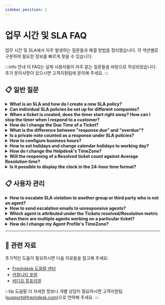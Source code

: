```yaml
---
sidebar_position: 1
---
```


# 업무 시간 및 SLA FAQ

업무 시간 및 SLA에서 자주 발생하는 질문들과 해결 방법을 정리했습니다. 각 섹션별로 구분하여 필요한 정보를 빠르게 찾을 수 있습니다.

:::info 안내
이 FAQ는 실제 사용자들이 자주 묻는 질문들을 바탕으로 작성되었습니다. 추가 문의사항이 있으시면 고객지원팀에 문의해 주세요.
:::


## 📋 일반 질문

<details>
<summary><strong>What is an SLA and how do I create a new SLA policy?</strong></summary>

An SLA (Service Level Agreement) is an agreed-upon time period within which a response and/or resolution should be provided for a ticket.Within Freshdesk, you can create an SLA policy under **Admin > Workflows > SLA policies > Add Policy**. You can set the SLA Targets and set rules for which this SLA will have to apply.You also have the option to associate specific Business Hours with the SLA so that the SLA applies only for that business hour (time period).

</details>

<details>
<summary><strong>Can individual SLA policies be set up for different companies?</strong></summary>

Freshdesk has multiple SLA policies that could be set up to apply to four categories - Sources, Types, Groups, Companies, and Products. Kindly make sure you are on the **Pro** ( previously **Estate**) plan for this.Please navigate to **Admin --> Workflows --> SLA policies --> Edit**,** **where you can choose the option to have the concerned SLA adhered to by only specific companies, under the section **Apply this to -> Companies**. ****

</details>

<details>
<summary><strong>When a ticket is created, does the timer start right away? How can I stop the timer when I respond to a customer?</strong></summary>

When a ticket is newly created on the portal, the default status of this ticket is "open." So this is when the SLA timer begins on the ticket and the time gets calculated on the ticket. The response time and resolution time on a ticket are determined by the SLA policy applied to this ticket and the details of this could be checked in **관리자 ->Workflows -> SLA policies**.![Image](https://s3.amazonaws.com/cdn.freshdesk.com/data/helpdesk/attachments/production/50008007613/original/UL4beJYOovT-u6IfVYA4Ba_8TYhvRsieRA.gif?1680253660)When you reply to a customer or wait for a third party to give you information, you could change the status to pending or "waiting on third-party response." The SLA timer could be switched off for such statuses in **관리자 -> Workflows -> ticket fields ->** click on the **status dropdown** to toggle off the respective times next to these statuses.![Image](https://s3.amazonaws.com/cdn.freshdesk.com/data/helpdesk/attachments/production/50008005673/original/D8NbLWTlIPTf-OEJLEybKCP8xeVj1wkPdQ.gif?1680242088)

</details>

<details>
<summary><strong>How do I change the Due Time of a Ticket?</strong></summary>

Go to the **Tickets tab -> click on a ticket**, in the **Ticket details page**, you'll find the 'Edit' option right above the Subject of the ticket.![Image](https://s3.amazonaws.com/cdn.freshdesk.com/data/helpdesk/attachments/production/50000625239/original/ZOcOxhP-eV2aiK4TRoD9Cm3XFU2SsmWleQ.png?1579675221)**참고:**1) The option to change the due date will only show up when the ticket is assigned to statuses that have the **SLA timer ON** (example: Open).You can check which statuses have their SLA timers ON or OFF under **Admin > Workflows > Ticket Fields > Status** field. Once a manual change is done to the Due Time of a ticket, it will not change again when the ticket properties (for example, a change in priority) are updated.2) The due by date and time can always be updated only to a value greater than the First response time, which is the 'Response due' time on the ticket.

</details>

<details>
<summary><strong>What is the difference between "response due" and "overdue"?</strong></summary>

When a ticket is created in your portal, you could set a priority to the ticket according to the subject and level of urgency expressed by the customer. In the SLA policy, you would be able to set a first response time as well as resolution time. Please navigate to **관리자 -> Workflows -> SLA policies -> click on edit** next to the policy.When the first response time is violated the ticket would contain a **"response due"** tag which could be seen when you see this ticket in the queue within your tickets list view.The resolution time when violated would give the ticket a tag called **"overdue"** which can also be seen when you check your queue.

</details>

<details>
<summary><strong>Is a private note counted as a response under SLA policies?</strong></summary>

From an Agent's point of view, only a **reply or a public note will** be classified as a response. These are the ones that could be viewed on a ticket by a customer and the response time would be calculated based on this.SLA policy and timer is tied to the response sent by an agent on a ticket. A **private note** isn't visible to the customer and hence wouldn't be considered to be a response/first response of that of an agent.

</details>

<details>
<summary><strong>How to configure business hours?</strong></summary>

You could configure Business Hours on your account, based on your active time period for each day of the week. This could be done from under **Admin > Service Management  > Service desk settings > Business Hours > Edit** and change under "Business Hours".![Image](https://s3.amazonaws.com/cdn.freshdesk.com/data/helpdesk/attachments/production/50009501117/original/EcK_NQYihexvvPNaO28Xrl1tcTuMo2Nkgg.png?1695116728)Once this is done, you could associate the SLA to work based on Business Hours.

</details>

<details>
<summary><strong>How to set holidays and change calendar holidays to working day?</strong></summary>

Effectively managing holidays and configuring the calendar is essential for maintaining efficient support operations.**Article Navigation**- [Setting Holidays](#Setting-Holidays)
- [Changing Calendar Holidays](#Changing-Calendar-Holidays)**Setting Holidays**To set holidays on your Freshdesk Business Calendar, follow these simple steps:- Go to **Admin > Team > Business Hours**.
- Click on your configured Business Hours to edit it.
- Select the **Holidays** tab and click on **Add Holidays**.
- Enter the **date** and the **name** under the **Exclusive** or **Regional Holidays** category as per your requirement and click **Add**.
- Click **Save **to confirm your changes.![Image](https://s3.amazonaws.com/cdn.freshdesk.com/data/helpdesk/attachments/production/50008742392/original/waOoMHT41oDnbVWti_vmixqHX516ctN92A.png?1687943383)Once you have added a holiday to your Freshdesk Business Calendar, it will be marked as a non-working day on your calendar.**Changing Calendar Holidays**If you need to change a calendar holiday to a working day, you can do so by following these steps:- Go to **Admin > Team > Business Hours**.
- Click on your configured Business Hours to edit it.
- Select the **Holidays** tab and find the holiday you want to change.
- Click on the **Remove** button next to the holiday.
- Click on **Save** to confirm the changes.![Image](https://s3.amazonaws.com/cdn.freshdesk.com/data/helpdesk/attachments/production/50008742409/original/VgbFOmAr6wdX884O2Lmg4tUsH2pzIv35Ww.png?1687943491)Removing a holiday from your Freshdesk Business Calendar will be marked as a working day on your calendar.The yearly holiday list needs to be updated annually. Custom leaves allocated for the current year cannot be carried forward to future years. To ensure accurate holiday configurations, it is necessary to update the holiday list each year manually.

</details>

<details>
<summary><strong>How do I change the Helpdesk's TimeZone?</strong></summary>

Please navigate to** 관리자 -> 계정 -> Helpdesk Settings **to see the option to change the time zone.Kindly change it with respect to your location and it would reflect in your portal.

</details>

<details>
<summary><strong>Will the reopening of a Resolved ticket count against Average Resolution time?</strong></summary>

Yes, every time a ticket is moved to a status where the SLA timer is toggled on, it will affect the **Response** and **Resolution time** of a ticket.Please navigate to **Admin > Workflows > Ticket Fields > Status **where the statuses which have the SLA timer have been toggled on could be viewed.

</details>

<details>
<summary><strong>Is it possible to display the clock in the 24-hour time format?</strong></summary>

As of now, Freshdesk does not have an option to have the **Time Format** to be available in a **24-hour** format.

</details>


## 📋 사용자 관리

<details>
<summary><strong>How to escalate SLA violation to another group or third party who is not an agent?</strong></summary>

While configuring SLA, you would also have to option to set up escalation rules, which would send out notifications to the chosen agents, whenever the configured SLA is violated. This could be set up under **Admin > Workflows > SLA Policies > Edit >"What happens when this SLA is violated?" **where you could add multiple levels of escalation.However, only agents(any agent within your Freshdesk Account, even from a different group) in your account could be added under this section and third parties could not be added.

</details>

<details>
<summary><strong>How to send escalation emails to unresponsive agents?</strong></summary>

Escalations can crop up for many reasons, like miscommunication with agents, technical delays, missed SLAs, etc. It is essential to set up the right processes and mechanisms to effectively manage escalations and prevent them from achieving a great customer experience.Freshdesk enables you to configure **Escalation Rules** and **Supervisor Rules** when an agent has not sent the first response within a set time.
**Escalation Rules**
Please follow the steps below to configure Escalation Rules under SLA Policies.-
Navigate to Admin. Select Workflows and click on SLA Policies.-
Click on Edit next to the SLA Policy you wish to set up the escalation rule.-
Under the Send escalation when the SLA is violated section, click on Add new escalations.-
Now, select When First response target is not met escalate immediately (or select any preferred time interval) to Assigned agent (and/or the Supervisor).-
Click on Save.![How to set up escalation rules for unresponsive agents through SLA Policy settings?](https://s3.amazonaws.com/cdn.freshdesk.com/data/helpdesk/attachments/production/50008578235/original/XIHrBsX4Vy64l6QzUHX--CtjgzCRUsuE5A.gif?1686305539)**Supervisor Rules**
You can also set up Supervisor Rules through automations, enabling you to customize your escalation email sent to the agent’s supervisor. Here is how you can do it.-
Navigate to Admin from the menu. Under Workflows, click on Automations.-
**Choose the Tickets tab and then Hourly Triggers** (FKA Time Triggers).-
Click on the New Rule button and provide a rule name.-
Under the On tickets with these properties: section, click on Match ALL of the below option.-
Select In Tickets, if Hours since first response due, Greater than 1.-
Click on Add new condition.-
Then, select In Tickets, if Hours since first response due, Less than 2.-
Under the Perform these actions: section, select Send email to agent option from the dropdown.-
Customize your email with dynamic content using Insert Placeholder option.-
Click on Preview and Save and then Save and enable.![How to send escalation emails to unresponsive agents through automations in Freshdesk?](https://s3.amazonaws.com/cdn.freshdesk.com/data/helpdesk/attachments/production/50008578246/original/03_DiKGWk89fQF78ffYbHj251aKtPPBvCA.gif?1686305582)Please reach out to [support@freshdesk.com](mailto:support@freshdesk.com) if you require further assistance.

</details>

<details>
<summary><strong>Which agent is attributed under the Tickets resolved/Resolution metric when there are multiple agents working on a particular ticket?</strong></summary>

The Tickets resolved metric will be attributed to the **"****Assigned agent of the ticket"**, irrespective of who the ticket is resolved or closed by.For example, if ticket #100 is assigned to **Agent A,** and is marked as 'Resolved' by **Agent B **- then the resolved count for this ticket will be attributed to **Agent A.**

</details>

<details>
<summary><strong>How do I change my Agent Profile's TimeZone?</strong></summary>

Please navigate to the Profile Settings by clicking on your Agent Avatar at the top-right corner of your Freshdesk Account. You could then change the Time Zone by choosing it from the corresponding dropdown.The Multiple Timezone feature is available only from the** Pro** (previously **Estate**) Plan in Freshdesk. So, you would not be able to make this change on the Free Sprout or Blossom plans.

</details>


---

## 🔗 관련 자료

추가적인 도움이 필요하시면 다음 자료들을 참고해 주세요:

- [Freshdesk 도움말 센터](https://support.freshdesk.com)
- [커뮤니티 포럼](https://community.freshworks.com)
- [비디오 튜토리얼](https://freshdesk.com/resources/videos)

:::tip 도움말
더 자세한 정보나 개별 상담이 필요하시면 고객지원팀(support@freshdesk.com)으로 연락해 주세요.
:::
